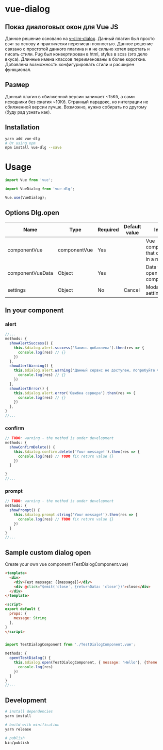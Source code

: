 # vue-dialog

## Показ диалоговых окон для Vue JS
Данное решение основано на [v-slim-dialog](https://github.com/paliari/v-slim-dialog).
Данный плагин был просто взят за основу и практически переписан полностью.
Данное решение связано с простотой данного плагина и я не сильно хотел верстать и писать стили.
Pug был конвертирован в html, stylus в scss (это дело вкуса).
Длинные имена классов переименованы в более короткие.
Добавлена возможность конфигурировать стили и расширен функционал.


## Размер
Данный плагин в сбилженной версии занимает ~15Кб, а сами исходники без сжатия ~10Кб. 
Странный парадокс, но интеграции не сбилженной версии лучше.
Возможно, нужно собирать по другому (буду рад узнать как).

## Installation

```bash
yarn add vue-dlg
# Or using npm
npm install vue-dlg --save
```

# Usage

```js
import Vue from 'vue';

import VueDialog from 'vue-dlg';

Vue.use(VueDialog);
```

## Options Dlg.open

| Name              | Type               | Required | Default value | Info                                  |
| ----------------- | ------------------ | -------- | ------------- | ------------------------------------- |
| componentVue      | componentVue       | Yes      |               | Vue component that opens in a modal   |
| componentVueData  | Object             | Yes      |               | Data for open vue component           |
| settings          | Object             | No       | Cancel        | Modal settings                        |

## In your component

### alert

```js
//...
methods: {
  showAlertSuccess() {
    this.$dialog.alert.success('Запись добавлена').then(res => {
      console.log(res) // {}
    })
  },
  showAlertWarning() {
    this.$dialog.alert.warning('Данный сервис не доступен, попробуйте через 5 минут').then(res => {
      console.log(res) // {}
    })
  },
  showAlertError() {
    this.$dialog.alert.error('Ошибка сервера').then(res => {
      console.log(res) // {}
    })
  },
}
//...
```

[comment]: <> (![]&#40;alert.gif&#41;)

### confirm

```js
// TODO: warning - the method is under development
methods: {
  showConfirmDelete() {
    this.$dialog.confirm.delete('Your message!').then(res => {
      console.log(res) // TODO fix return value {}
    })
  }

}
//...
```

[comment]: <> (![]&#40;confirm.gif&#41;)

### prompt

```js
// TODO: warning - the method is under development
methods: {
  showPrompt() {
    this.$dialog.prompt.string('Your message!').then(res => {
      console.log(res) // TODO fix return value {}
    })
  }
}
//...
```

[comment]: <> (![]&#40;prompt.gif&#41;)

## Sample custom dialog open

Create your own vue component (TestDialogComponent.vue)
```html
<template>
  <div>
    <div>Test message: {{message}}</div>
    <div @click="$emit('close', {returnData: 'close'})">close</div>
  </div>
</template>

<script>
export default {
  props: {
    message: String
  },
}
</script>
```


```js

import TestDialogComponent from './TestDialogComponent.vue';

methods: {
  opentTestDialog() {
    this.$dialog.open(TestDialogComponent, { message: "Hello"}, {theme: "success", close: {} }).then(res => {
      console.log(res) 
    })
  }
}
//...
```

## Development

```bash
# install dependencies
yarn install

# build with minification
yarn release

# publish
bin/publish
```
